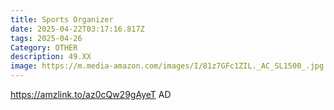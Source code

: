 ```yaml
---
title: Sports Organizer
date: 2025-04-22T03:17:16.817Z
tags: 2025-04-26
Category: OTHER
description: 49.XX
image: https://m.media-amazon.com/images/I/81z7GFc1ZIL._AC_SL1500_.jpg
---
```

https://amzlink.to/az0cQw29gAyeT      AD